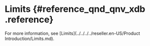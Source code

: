 # Limits {#reference_qnd_qnv_xdb .reference}

For more information, see [Limits](../../../../reseller.en-US/Product Introduction/Limits.md).

